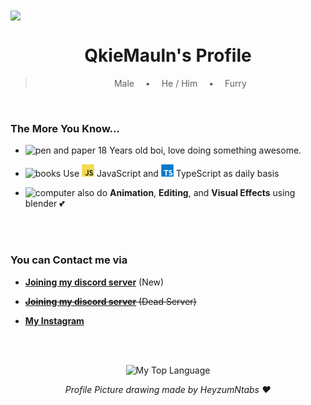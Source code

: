 <img align="center" src="https://raw.githubusercontent.com/QkieMauln/QkieMauln/main/banner.png"/>

<div align="center">
  
# QkieMauln's Profile

>  Male  •  He / Him  •  Furry
  
</div>
<br/>

### The More You Know...


- <img src="https://twemoji.maxcdn.com/v/13.1.0/svg/1f4dd.svg" alt="pen and paper" width="20" height="20"/> 18 Years old boi, love doing something awesome.


- <img src="https://twemoji.maxcdn.com/v/13.1.0/svg/1f4da.svg" alt="books" width="20" height="20"/> Use <img src="https://raw.githubusercontent.com/devicons/devicon/master/icons/javascript/javascript-original.svg" alt="javascript" width="20" height="20"/> JavaScript and <img src="https://raw.githubusercontent.com/devicons/devicon/master/icons/typescript/typescript-original.svg" alt="typescript" width="20" height="20"/> TypeScript as daily basis


- <img src="https://twemoji.maxcdn.com/v/13.1.0/svg/1f5a5.svg" alt="computer" width="20" height="20"/> also do **Animation**, **Editing**, and **Visual Effects** using blender 💕

<br/>
<br/>

<!-- |-|F|E|D|C|B|A|
|-|-|-|-|-|-|-|
|**Front-End**|||||❌||
|**Back-End**||||❌|||
|**VFX**|||||❌||
|**Modeling**||❌|||||
|**Animating**||||❌|||
|**Compositing**|||||❌|| -->

### You can Contact me via
- **[Joining my discord server](https://discord.gg/dVqm9rrgdr)** (New)


- ~~**[Joining my discord server](https://discord.gg/j24UKsj)** (Dead Server)~~


- **[My Instagram](https://instagram.com/qky.m)**

<br/>
<br/>

<div align="center">
  
![My Top Language](https://github-readme-stats.vercel.app/api/top-langs/?username=qkiemauln&theme=tokyonight&layout=compact&langs_count=10)
  
  
*Profile Picture drawing made by HeyzumNtabs ♥️*

</div>
<!--
**QkieMauln/QkieMauln** is a ✨ _special_ ✨ repository because its `README.md` (this file) appears on your GitHub profile.

Here are some ideas to get you started:

- 🔭 I’m currently working on ...
- 🌱 I’m currently learning ...
- 👯 I’m looking to collaborate on ...
- 🤔 I’m looking for help with ...
- 💬 Ask me about ...
- 📫 How to reach me: ...
- 😄 Pronouns: ...
- ⚡ Fun fact: ...
-->
